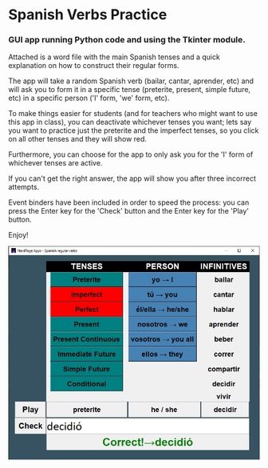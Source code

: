 # Spanish Verbs Practice

### GUI app running Python code and using the Tkinter module.

Attached is a word file with the main Spanish tenses and a quick explanation on how to construct their regular forms.

The app will take a random Spanish verb (bailar, cantar, aprender, etc) and will ask you to form it in a specific tense (preterite, present, simple future, etc) in a specific person ('I' form, 'we' form, etc).

To make things easier for students (and for teachers who might want to use this app in class), you can deactivate whichever tenses you want; lets say you want to practice just the preterite and the imperfect tenses, so you click on all other tenses and they will show red.

Furthermore, you can choose for the app to only ask you for the 'I' form of whichever tenses are active.

If you can't get the right answer, the app will show you after three incorrect attempts.

Event binders have been included in order to speed the process: you can press the Enter key for the 'Check' button and the Enter key for the 'Play' button.

Enjoy!

![Spanish Verbs Practice](spanish2.jpg)
